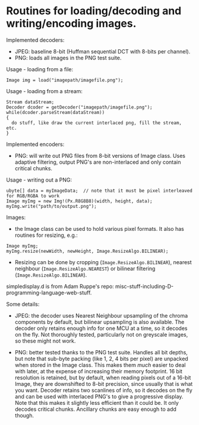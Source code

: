 # Routines for loading/decoding and writing/encoding images. 

Implemented decoders:
- JPEG: baseline 8-bit (Huffman sequential DCT with 8-bits per channel).
- PNG: loads all images in the PNG test suite. 

Usage - loading from a file:
```
Image img = load("imagepath/imagefile.png");
```

Usage - loading from a stream:
```
Stream dataStream;
Decoder dcoder = getDecoder("imagepath/imagefile.png");
while(dcoder.parseStream(dataStream))
{
  do stuff, like draw the current interlaced png, fill the stream, etc.
} 
```

Implemented encoders:
- PNG: will write out PNG files from 8-bit versions of Image class. Uses adaptive filtering, 
output PNG's are non-interlaced and only contain critical chunks.

Usage - writing out a PNG:
```
ubyte[] data = myImageData;  // note that it must be pixel interleaved for RGB/RGBA to work
Image myImg = new Img!(Px.R8G8B8)(width, height, data);
myImg.write("path/to/output.png");
```

Images:
- the Image class can be used to hold various pixel formats. It also has routines for resizing, e.g.:

``` 
Image myImg; 
myImg.resize(newWidth, newHeight, Image.ResizeAlgo.BILINEAR);
```

- Resizing can be done by cropping (```Image.ResizeAlgo.BILINEAR```), nearest neighbour
(```Image.ResizeAlgo.NEAREST```) or bilinear filtering (```Image.ResizeAlgo.BILINEAR```).


simpledisplay.d is from Adam Ruppe's repo: misc-stuff-including-D-programming-language-web-stuff.

Some details:
- JPEG: the decoder uses Nearest Neighbour upsampling of the chroma components by default, but 
bilinear upsampling is also available. The decoder only retains enough info for one MCU at a 
time, so it decodes on the fly. Not thoroughly tested, particularly not on greyscale images, 
so these might not work.

- PNG: better tested thanks to the PNG test suite. Handles all bit depths, but note that 
sub-byte packing (like 1, 2, 4 bits per pixel) are unpacked when stored in the Image class. This 
makes them _much_ easier to deal with later, at the expense of increasing their memory footprint. 
16 bit resolution is retained, but by default, when reading pixels out of a 16-bit Image, they are 
downshifted to 8-bit precision, since usually that is what you want. Decoder retains two scanlines 
of info, so it decodes on the fly and can be used with interlaced PNG's to give a progressive display. 
Note that this makes it slightly less efficient than it could be. It only decodes critical chunks. 
Ancillary chunks are easy enough to add though. 